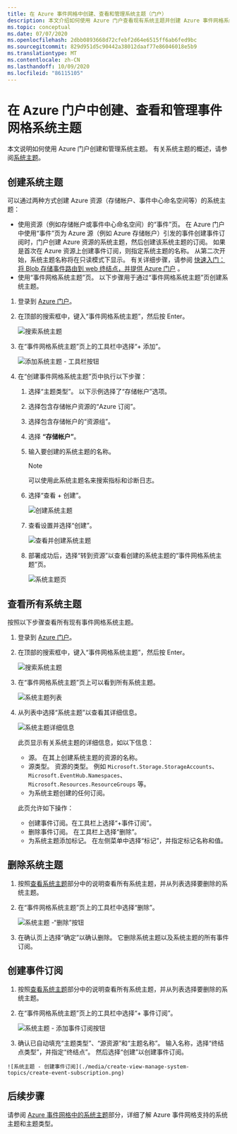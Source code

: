 ```yaml
---
title: 在 Azure 事件网格中创建、查看和管理系统主题（门户）
description: 本文介绍如何使用 Azure 门户查看现有系统主题并创建 Azure 事件网格系统主题。
ms.topic: conceptual
ms.date: 07/07/2020
ms.openlocfilehash: 2dbb0893668d72cfebf2d64e6515ff6ab6fed9bc
ms.sourcegitcommit: 829d951d5c90442a38012daaf77e86046018e5b9
ms.translationtype: MT
ms.contentlocale: zh-CN
ms.lasthandoff: 10/09/2020
ms.locfileid: "86115105"
---
```

# <a name="create-view-and-manage-event-grid-system-topics-in-the-azure-portal"></a>在 Azure 门户中创建、查看和管理事件网格系统主题
本文说明如何使用 Azure 门户创建和管理系统主题。 有关系统主题的概述，请参阅[系统主题](system-topics.md)。

## <a name="create-a-system-topic"></a>创建系统主题
可以通过两种方式创建 Azure 资源（存储帐户、事件中心命名空间等）的系统主题：

- 使用资源（例如存储帐户或事件中心命名空间）的“事件”页。 在 Azure 门户中使用“事件”页为 Azure 源（例如 Azure 存储帐户）引发的事件创建事件订阅时，门户创建 Azure 资源的系统主题，然后创建该系统主题的订阅。 如果是首次在 Azure 资源上创建事件订阅，则指定系统主题的名称。 从第二次开始，系统主题名称将在只读模式下显示。 有关详细步骤，请参阅 [快速入门：将 Blob 存储事件路由到 web 终结点，并提供 Azure 门户](blob-event-quickstart-portal.md#subscribe-to-the-blob-storage) 。
- 使用“事件网格系统主题”页。 以下步骤用于通过“事件网格系统主题”页创建系统主题。 

1. 登录到 [Azure 门户](https://portal.azure.com)。
2.  在顶部的搜索框中，键入“事件网格系统主题”，然后按 Enter。 

    ![搜索系统主题](./media/create-view-manage-system-topics/search-system-topics.png)
3. 在“事件网格系统主题”页上的工具栏中选择“+ 添加”。 

    ![添加系统主题 - 工具栏按钮](./media/create-view-manage-system-topics/add-system-topic-menu.png)
4. 在“创建事件网格系统主题”页中执行以下步骤：
    1. 选择“主题类型”。 以下示例选择了“存储帐户”选项。 
    2. 选择包含存储帐户资源的“Azure 订阅”。 
    3. 选择包含存储帐户的“资源组”。 
    4. 选择 **“存储帐户”**。 
    5. 输入要创建的系统主题的名称。 
    
        > [!NOTE]
        > 可以使用此系统主题名来搜索指标和诊断日志。
    6. 选择“查看 + 创建”。

        ![创建系统主题](./media/create-view-manage-system-topics/create-event-grid-system-topic-page.png)
    5. 查看设置并选择“创建”。 
        
        ![查看并创建系统主题](./media/create-view-manage-system-topics/system-topic-review-create.png)
    6.  部署成功后，选择“转到资源”以查看创建的系统主题的“事件网格系统主题”页。 

        ![系统主题页](./media/create-view-manage-system-topics/system-topic-page.png)


## <a name="view-all-system-topics"></a>查看所有系统主题
按照以下步骤查看所有现有事件网格系统主题。 

1. 登录到 [Azure 门户](https://portal.azure.com)。
2.  在顶部的搜索框中，键入“事件网格系统主题”，然后按 Enter。 

    ![搜索系统主题](./media/create-view-manage-system-topics/search-system-topics.png)
3. 在“事件网格系统主题”页上可以看到所有系统主题。 

    ![系统主题列表](./media/create-view-manage-system-topics/list-system-topics.png)
4. 从列表中选择“系统主题”以查看其详细信息。 

    ![系统主题详细信息](./media/create-view-manage-system-topics/system-topic-details.png)

    此页显示有关系统主题的详细信息，如以下信息： 
    - 源。 在其上创建系统主题的资源的名称。
    - 源类型。 资源的类型。 例如 `Microsoft.Storage.StorageAccounts`、`Microsoft.EventHub.Namespaces`、`Microsoft.Resources.ResourceGroups` 等。
    - 为系统主题创建的任何订阅。

    此页允许如下操作：
    - 创建事件订阅。在工具栏上选择“+事件订阅”。 
    - 删除事件订阅。 在工具栏上选择“删除”。 
    - 为系统主题添加标记。 在左侧菜单中选择“标记”，并指定标记名称和值。 


## <a name="delete-a-system-topic"></a>删除系统主题
1. 按照[查看系统主题](#view-all-system-topics)部分中的说明查看所有系统主题，并从列表选择要删除的系统主题。 
2. 在“事件网格系统主题”页上的工具栏中选择“删除”。  

    ![系统主题 -“删除”按钮](./media/create-view-manage-system-topics/system-topic-delete-button.png)
3. 在确认页上选择“确定”以确认删除。 它删除系统主题以及系统主题的所有事件订阅。  

## <a name="create-an-event-subscription"></a>创建事件订阅
1. 按照[查看系统主题](#view-all-system-topics)部分中的说明查看所有系统主题，并从列表选择要删除的系统主题。 
2. 在“事件网格系统主题”页上的工具栏中选择“+ 事件订阅”。  

    ![系统主题 - 添加事件订阅按钮](./media/create-view-manage-system-topics/add-event-subscription-button.png)
3.   确认已自动填充“主题类型”、“源资源”和“主题名称”。  输入名称，选择“终结点类型”，并指定“终结点”。 然后选择“创建”以创建事件订阅。 

    ![系统主题 - 创建事件订阅](./media/create-view-manage-system-topics/create-event-subscription.png)

## <a name="next-steps"></a>后续步骤
请参阅 [Azure 事件网格中的系统主题](system-topics.md)部分，详细了解 Azure 事件网格支持的系统主题和主题类型。 
